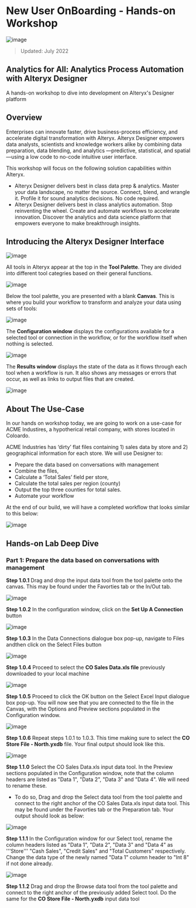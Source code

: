 # New User OnBoarding - Hands-on Workshop

![image](https://user-images.githubusercontent.com/90619708/178671428-46f67e4b-1755-4c4d-bc57-17bf25905c0f.png)

> Updated: July 2022

## Analytics for All: Analytics Process Automation with Alteryx Designer
A hands-on workshop to dive into development on Alteryx's Designer platform

## Overview
Enterprises can innovate faster, drive business-process efficiency, and accelerate digital transformation with Alteryx. Alteryx Designer empowers data analysts, scientists and knowledge workers alike by combining data preparation, data blending, and analytics —predictive, statistical, and spatial —using a low code to no-code intuitive user interface.

This workshop will focus on the following solution capabilities within Alteryx.  
- Alteryx Designer delivers best in class data prep & analytics. Master your data landscape, no matter the source. Connect, blend, and wrangle it. Profile it for sound analytics decisions. No code required.
- Alteryx Designer delivers best in class analytics automation. Stop reinventing the wheel. Create and automate workflows to accelerate innovation. Discover the analytics and data science platform that empowers everyone to make breakthrough insights.

## Introducing the Alteryx Designer Interface

![image](https://user-images.githubusercontent.com/90619708/178677331-3e2249b9-56be-4927-8792-327851675456.png)

All tools in Alteryx appear at the top in the **Tool Palette**. They are divided into different tool categries based on their general functions.

![image](https://user-images.githubusercontent.com/90619708/178679435-e76305f8-093c-419f-a448-c38a1a5eedc7.png)

Below the tool palette, you are presented with a blank **Canvas**. This is where you build your workflow to transform and analyze your data using sets of tools:

![image](https://user-images.githubusercontent.com/90619708/178680899-60e3b8e2-d5bd-4d9a-af34-50c9f4f483ab.png)

The **Configuration  window** displays the configurations available for a selected tool or connection in the workflow, or for the workflow itself when nothing is selected.

![image](https://user-images.githubusercontent.com/90619708/179029338-71d1e7aa-8fd3-420c-a2b7-83b0c0e30e05.png)

The **Results window** displays the state of the data as it flows through each tool when a workflow is run. It also shows any messages or errors that occur, as well as links to output files that are created.

![image](https://user-images.githubusercontent.com/90619708/179029644-94afea61-111c-4b45-9444-bba753f6aa30.png)

## About The Use-Case

In our hands on workshop today, we are going to work on a use-case for ACME Industires, a hypotherical retail company, with stores located in Coloardo.

ACME Industries has ‘dirty’ flat files containing 1) sales data by store and 2) geographical information for each store. We will use Designer to: 
 -  Prepare the data based on conversations with management
 -  Combine the files,
 -  Calculate a ‘Total Sales’ field per store,
 - Calculate the total sales per region (county)
 - Output the top three counties for total sales. 
 - Automate your workflow

At the end of our build, we will have a completed workflow that looks similar to this below:

![image](https://user-images.githubusercontent.com/90619708/179031571-8f6a415f-e4e2-4eb8-81a3-fbbacca7cf26.png)

## Hands-on Lab Deep Dive
### Part 1: Prepare the data based on conversations with management
 
**Step 1.0.1** Drag and drop the input data tool from the tool palette onto the canvas. This may be found under the Favorties tab or the In/Out tab.
 
 ![image](https://user-images.githubusercontent.com/90619708/179032948-22a7f940-86f6-41aa-b707-e977e73dc699.png)

**Step 1.0.2** In the configuration window, click on the **Set Up A Connection** button

![image](https://user-images.githubusercontent.com/90619708/179035324-5884bda4-4fd1-48ec-b6bc-5edc5c729ec9.png)

**Step 1.0.3** In the Data Connections dialogue box pop-up, navigate to Files andthen click on the Select Files button

![image](https://user-images.githubusercontent.com/90619708/179291055-9f64cd9a-b7de-4af0-b3dd-c75070e1eb2a.png)

**Step 1.0.4** Proceed to select the **CO Sales Data.xls file** previously downloaded to your local machine

![image](https://user-images.githubusercontent.com/90619708/179291306-03b647dd-5907-4abe-b53d-d7b9e3b6eb16.png)

**Step 1.0.5** Proceed to click the OK button on the Select Excel Input dialogue box pop-up. You will now see that you are connected to the file in the Canvas, with the Options and Preview sections populated in the Configuration window.

![image](https://user-images.githubusercontent.com/90619708/179292948-8dba755b-966a-47ce-ad8b-ccc1c86d5a16.png)

**Step 1.0.6** Repeat steps 1.0.1 to 1.0.3. This time making sure to select the **CO Store File - North.yxdb** file. Your final output should look like this. 

![image](https://user-images.githubusercontent.com/90619708/179293534-5333bab8-99b0-4ec0-8a78-c52f12c350ba.png)

**Step 1.1.0** Select the CO Sales Data.xls input data tool. In the Preview sections populated in the Configuration window, note that the column headers are listed as "Data 1", "Data 2", "Data 3" and "Data 4". We will need to rename these. 
 -  To do so, Drag and drop the Select data tool from the tool palette and connect to the right anchor of the CO Sales Data.xls input data tool. This may be found under the Favorties tab or the Preparation tab. Your output should look as below:
 
 ![image](https://user-images.githubusercontent.com/90619708/179300859-e7a66eff-68bf-4338-a7e3-fd9b51ae406f.png)
 
 **Step 1.1.1** In the Configuration window for our Select tool, rename the column headers listed as "Data 1", "Data 2", "Data 3" and "Data 4" as '''Store''' "Cash Sales", "Credit Sales" and "Total Customers" respectively. Change the data type of the newly named "Data 1" column header to "Int 8" if not done already.
 
![image](https://user-images.githubusercontent.com/90619708/179304291-3564479c-c527-4751-9eb8-147d7985051a.png)

**Step 1.1.2** Drag and drop the Browse data tool from the tool palette and connect to the right anchor of the previously added Select tool. Do the same for the **CO Store File - North.yxdb** input data tool


 
 
